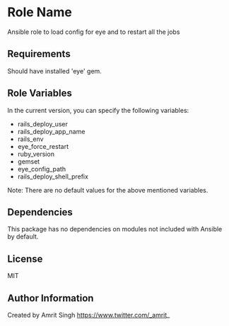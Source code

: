 Role Name
========

Ansible role to load config for eye and to restart all the jobs

Requirements
------------

Should have installed 'eye' gem.

Role Variables
--------------

In the current version, you can specify the following variables:

- rails_deploy_user
- rails_deploy_app_name
- rails_env
- eye_force_restart
- ruby_version
- gemset
- eye_config_path
- rails_deploy_shell_prefix

Note: There are no default values for the above mentioned variables.

Dependencies
------------

This package has no dependencies on modules not included with Ansible by default.

License
-------

MIT

Author Information
------------------

Created by Amrit Singh
https://www.twitter.com/_amrit_

